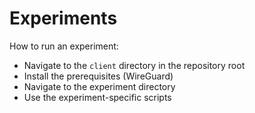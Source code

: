 # Experiments

How to run an experiment:

- Navigate to the `client` directory in the repository root
- Install the prerequisites (WireGuard)
- Navigate to the experiment directory
- Use the experiment-specific scripts

